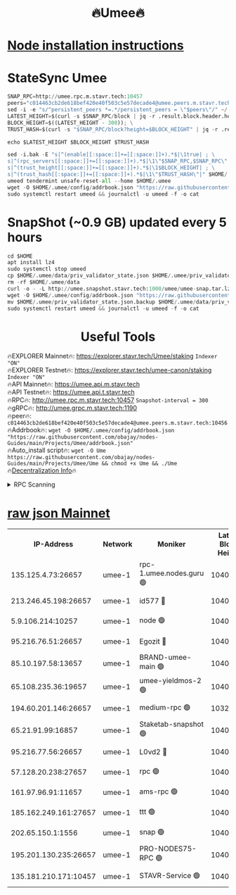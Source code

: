 <h1 align="center"> 🔥Umee🔥</h1>


[Node installation instructions](https://github.com/obajay/nodes-Guides/tree/main/Projects/Umee)
=
# StateSync Umee
```python
SNAP_RPC=http://umee.rpc.m.stavr.tech:10457
peers="c014463cb2de618bef420e40f503c5e57decade4@umee.peers.m.stavr.tech:10456"
sed -i -e "s/^persistent_peers *=.*/persistent_peers = \"$peers\"/" ~/.umee/config/config.toml
LATEST_HEIGHT=$(curl -s $SNAP_RPC/block | jq -r .result.block.header.height); \
BLOCK_HEIGHT=$((LATEST_HEIGHT - 300)); \
TRUST_HASH=$(curl -s "$SNAP_RPC/block?height=$BLOCK_HEIGHT" | jq -r .result.block_id.hash)

echo $LATEST_HEIGHT $BLOCK_HEIGHT $TRUST_HASH

sed -i.bak -E "s|^(enable[[:space:]]+=[[:space:]]+).*$|\1true| ; \
s|^(rpc_servers[[:space:]]+=[[:space:]]+).*$|\1\"$SNAP_RPC,$SNAP_RPC\"| ; \
s|^(trust_height[[:space:]]+=[[:space:]]+).*$|\1$BLOCK_HEIGHT| ; \
s|^(trust_hash[[:space:]]+=[[:space:]]+).*$|\1\"$TRUST_HASH\"|" $HOME/.umee/config/config.toml
umeed tendermint unsafe-reset-all --home $HOME/.umee
wget -O $HOME/.umee/config/addrbook.json "https://raw.githubusercontent.com/obajay/nodes-Guides/main/Projects/Umee/addrbook.json"
sudo systemctl restart umeed && journalctl -u umeed -f -o cat
```
# SnapShot (~0.9 GB) updated every 5 hours
```python
cd $HOME
apt install lz4
sudo systemctl stop umeed
cp $HOME/.umee/data/priv_validator_state.json $HOME/.umee/priv_validator_state.json.backup
rm -rf $HOME/.umee/data
curl -o - -L http://umee.snapshot.stavr.tech:1000/umee/umee-snap.tar.lz4 | lz4 -c -d - | tar -x -C $HOME/.umee --strip-components 2
wget -O $HOME/.umee/config/addrbook.json "https://raw.githubusercontent.com/obajay/nodes-Guides/main/Projects/Umee/addrbook.json"
mv $HOME/.umee/priv_validator_state.json.backup $HOME/.umee/data/priv_validator_state.json
sudo systemctl restart umeed && journalctl -u umeed -f -o cat
```
 <h1 align="center"> Useful Tools</h1>

🔥EXPLORER Mainnet🔥:      https://explorer.stavr.tech/Umee/staking             `Indexer "ON"` \
🔥EXPLORER Testnet🔥:        https://explorer.stavr.tech/umee-canon/staking      `Indexer "ON"` \
🔥API Mainnet🔥:                   https://umee.api.m.stavr.tech \
🔥API Testnet🔥:                     https://umee.api.t.stavr.tech \
🔥RPC🔥:                                   http://umee.rpc.m.stavr.tech:10457                     `Snapshot-interval = 300` \
🔥gRPC🔥:                              http://umee.grpc.m.stavr.tech:1190 \
🔥peer🔥:                     `c014463cb2de618bef420e40f503c5e57decade4@umee.peers.m.stavr.tech:10456` \
🔥Addrbook🔥:    ```wget -O $HOME/.umee/config/addrbook.json "https://raw.githubusercontent.com/obajay/nodes-Guides/main/Projects/Umee/addrbook.json"``` \
🔥Auto_install script🔥: ```wget -O Ume https://raw.githubusercontent.com/obajay/nodes-Guides/main/Projects/Umee/Ume && chmod +x Ume && ./Ume``` \
🔥[Decentralization Info](https://github.com/obajay/StateSync-snapshots/tree/main/Projects/Umee/Decentralization)🔥

<details>
<summary>RPC Scanning</summary>

<h2 align="center"> We scan nodes in real time every 4 hours. And we provide the final result of RPC endpoints.
We cannot influence the operation of these nodes in any way. </h2>


```python
If Voting Power is higher than 0 --> then the Node is a validator of the network and may be subject to attack and be a potential threat to the chain.
```
```python
We marked such validators with a red symbol
```

</details>

[raw json Mainnet](https://rpc-check.umeem.stavr.tech/umeem/rpc-umeem-result.json)
=



<table><tr><th>IP-Address</th><th>Network</th><th>Moniker</th><th>Latest Block Height</th><th>Earliest Block Height</th><th>Catching Up</th><th>Tx Index</th><th>Voting Power</th><th>Scan Time</th></tr><tr><td>135.125.4.73:26657</td><td>umee-1</td><td>rpc-1.umee.nodes.guru 🟢</td><td>10403037</td><td>5167386</td><td>False</td><td>on</td><td>0</td><td>2024-02-01T20:53:57.604162542UTC</td></tr><tr><td>213.246.45.198:26657</td><td>umee-1</td><td>id577 🔴</td><td>10403023</td><td>7100001</td><td>False</td><td>on</td><td>35104869</td><td>2024-02-01T20:52:37.708460376UTC</td></tr><tr><td>5.9.106.214:10257</td><td>umee-1</td><td>node 🟢</td><td>10403033</td><td>7942001</td><td>False</td><td>on</td><td>0</td><td>2024-02-01T20:53:32.079756428UTC</td></tr><tr><td>95.216.76.51:26657</td><td>umee-1</td><td>Egozit 🔴</td><td>10403037</td><td>8262001</td><td>False</td><td>off</td><td>38422377</td><td>2024-02-01T20:53:55.209906926UTC</td></tr><tr><td>85.10.197.58:13657</td><td>umee-1</td><td>BRAND-umee-main 🟢</td><td>10403026</td><td>8427832</td><td>False</td><td>on</td><td>0</td><td>2024-02-01T20:52:54.874315457UTC</td></tr><tr><td>65.108.235.36:19657</td><td>umee-1</td><td>umee-yieldmos-2 🟢</td><td>10403016</td><td>9575548</td><td>False</td><td>on</td><td>0</td><td>2024-02-01T20:51:54.230699788UTC</td></tr><tr><td>194.60.201.146:26657</td><td>umee-1</td><td>medium-rpc 🟢</td><td>10327956</td><td>9984137</td><td>False</td><td>on</td><td>0</td><td>2024-02-01T20:52:44.386665005UTC</td></tr><tr><td>65.21.91.99:16857</td><td>umee-1</td><td>Staketab-snapshot 🟢</td><td>10403029</td><td>9992001</td><td>False</td><td>off</td><td>0</td><td>2024-02-01T20:53:07.686480274UTC</td></tr><tr><td>95.216.77.56:26657</td><td>umee-1</td><td>L0vd2 🔴</td><td>10403040</td><td>10303040</td><td>False</td><td>off</td><td>37537080</td><td>2024-02-01T20:54:14.802563122UTC</td></tr><tr><td>57.128.20.238:27657</td><td>umee-1</td><td>rpc 🟢</td><td>10403034</td><td>10337379</td><td>False</td><td>on</td><td>0</td><td>2024-02-01T20:53:40.572439388UTC</td></tr><tr><td>161.97.96.91:11657</td><td>umee-1</td><td>ams-rpc 🟢</td><td>10403040</td><td>10352001</td><td>False</td><td>on</td><td>0</td><td>2024-02-01T20:54:15.256274226UTC</td></tr><tr><td>185.162.249.161:27657</td><td>umee-1</td><td>ttt 🟢</td><td>10403031</td><td>10381617</td><td>False</td><td>on</td><td>0</td><td>2024-02-01T20:53:20.238492769UTC</td></tr><tr><td>202.65.150.1:1556</td><td>umee-1</td><td>snap 🟢</td><td>10403032</td><td>10391334</td><td>False</td><td>on</td><td>0</td><td>2024-02-01T20:53:29.681323061UTC</td></tr><tr><td>195.201.130.235:26657</td><td>umee-1</td><td>PRO-NODES75-RPC 🟢</td><td>10403032</td><td>10396343</td><td>False</td><td>on</td><td>0</td><td>2024-02-01T20:53:28.755252179UTC</td></tr><tr><td>135.181.210.171:10457</td><td>umee-1</td><td>STAVR-Service 🟢</td><td>10403038</td><td>10401418</td><td>False</td><td>on</td><td>0</td><td>2024-02-01T20:54:06.142905961UTC</td></tr></table>
